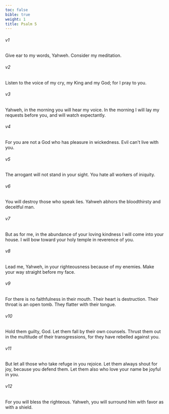 ```yaml
---
toc: false
bible: true
weight: 1
title: Psalm 5
---
```




###### v1 
Give ear to my words, Yahweh. Consider my meditation. 

###### v2 
Listen to the voice of my cry, my King and my God; for I pray to you. 

###### v3 
Yahweh, in the morning you will hear my voice. In the morning I will lay my requests before you, and will watch expectantly. 

###### v4 
For you are not a God who has pleasure in wickedness. Evil can't live with you. 

###### v5 
The arrogant will not stand in your sight. You hate all workers of iniquity. 

###### v6 
You will destroy those who speak lies. Yahweh abhors the bloodthirsty and deceitful man. 

###### v7 
But as for me, in the abundance of your loving kindness I will come into your house. I will bow toward your holy temple in reverence of you. 

###### v8 
Lead me, Yahweh, in your righteousness because of my enemies. Make your way straight before my face. 

###### v9 
For there is no faithfulness in their mouth. Their heart is destruction. Their throat is an open tomb. They flatter with their tongue. 

###### v10 
Hold them guilty, God. Let them fall by their own counsels. Thrust them out in the multitude of their transgressions, for they have rebelled against you. 

###### v11 
But let all those who take refuge in you rejoice. Let them always shout for joy, because you defend them. Let them also who love your name be joyful in you. 

###### v12 
For you will bless the righteous. Yahweh, you will surround him with favor as with a shield.
